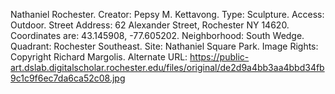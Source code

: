 Nathaniel Rochester. Creator: Pepsy M. Kettavong. Type: Sculpture. Access: Outdoor. Street Address: 62 Alexander Street, Rochester NY 14620. Coordinates are: 43.145908, -77.605202. Neighborhood: South Wedge. Quadrant: Rochester Southeast. Site: Nathaniel Square Park. Image Rights: Copyright Richard Margolis. Alternate URL: https://public-art.dslab.digitalscholar.rochester.edu/files/original/de2d9a4bb3aa4bbd34fb9c1c9f6ec7da6ca52c08.jpg
